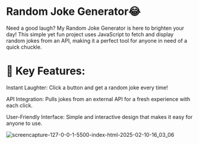 <h1>Random Joke Generator😂</h1>

Need a good laugh? My Random Joke Generator is here to brighten your day! This simple yet fun project uses JavaScript to fetch and display random jokes from an API, making it a perfect tool for anyone in need of a quick chuckle.

<h1>🎉 Key Features:</h1>
Instant Laughter: Click a button and get a random joke every time!

API Integration: Pulls jokes from an external API for a fresh experience with each click.

User-Friendly Interface: Simple and interactive design that makes it easy for anyone to use.



![screencapture-127-0-0-1-5500-index-html-2025-02-10-16_03_06](https://github.com/user-attachments/assets/bbc4ee6b-867c-4d29-b688-8826b65962c1)


